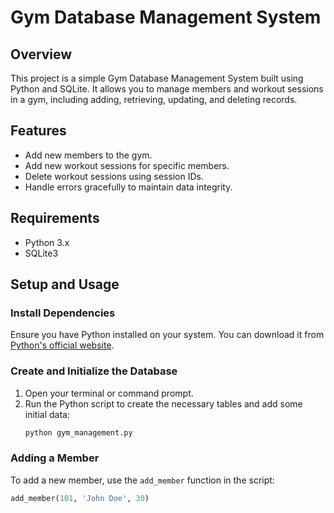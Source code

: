 # Gym Database Management System

## Overview
This project is a simple Gym Database Management System built using Python and SQLite. It allows you to manage members and workout sessions in a gym, including adding, retrieving, updating, and deleting records.

## Features
- Add new members to the gym.
- Add new workout sessions for specific members.
- Delete workout sessions using session IDs.
- Handle errors gracefully to maintain data integrity.

## Requirements
- Python 3.x
- SQLite3

## Setup and Usage

### Install Dependencies
Ensure you have Python installed on your system. You can download it from [Python's official website](https://www.python.org/).

### Create and Initialize the Database
1. Open your terminal or command prompt.
2. Run the Python script to create the necessary tables and add some initial data:
    ```sh
    python gym_management.py
    ```

### Adding a Member
To add a new member, use the `add_member` function in the script:
```python
add_member(101, 'John Doe', 30)
